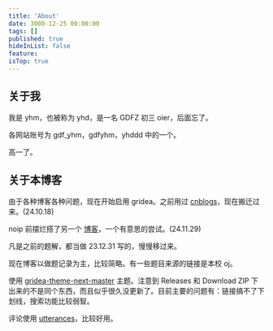 ```yaml
---
title: 'About'
date: 3000-12-25 00:00:00
tags: []
published: true
hideInList: false
feature: 
isTop: true
---
```

## 关于我

我是 yhm，也被称为 yhd，是一名 GDFZ 初三 oier，后面忘了。

各网站账号为 gdf_yhm，gdfyhm，yhddd 中的一个。

高一了。

## 关于本博客

由于各种博客各种问题，现在开始启用 gridea。之前用过 [cnblogs](https://www.cnblogs.com/yhddd)，现在搬迁过来。(24.10.18)

noip 前摆烂搭了另一个 [博客](https://yhddd123.github.io/qwerty)，一个有意思的尝试。(24.11.29)

凡是之前的题解，都当做 23.12.31 写的，慢慢移过来。

现在博客以做题记录为主，比较简略。有一些题目来源的链接是本校 oj。

使用 [gridea-theme-next-master](https://github.com/hsxyhao/gridea-theme-next) 主题。注意到 Releases 和 Download ZIP 下出来的不是同个东西，而且似乎很久没更新了。目前主要的问题有：链接搞不了下划线，搜索功能比较弱智。

评论使用 [utterances](https://garbageblog.github.io/utterances-help/)，比较好用。